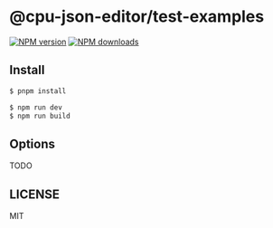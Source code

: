 # @cpu-json-editor/test-examples

[![NPM version](https://img.shields.io/npm/v/@cpu-json-editor/test-examples.svg?style=flat)](https://npmjs.org/package/@cpu-json-editor/test-examples)
[![NPM downloads](http://img.shields.io/npm/dm/@cpu-json-editor/test-examples.svg?style=flat)](https://npmjs.org/package/@cpu-json-editor/test-examples)

## Install

```bash
$ pnpm install
```

```bash
$ npm run dev
$ npm run build
```

## Options

TODO

## LICENSE

MIT
